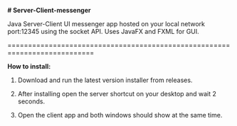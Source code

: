 **# Server-Client-messenger**

Java Server-Client UI messenger app hosted on your local network port:12345 using the socket API.
Uses JavaFX and FXML for GUI.

===========================================================================

**How to install:**

1. Download and run the latest version installer from releases.

2. After installing open the server shortcut on your desktop and wait 2 seconds.

3. Open the client app and both windows should show at the same time.


